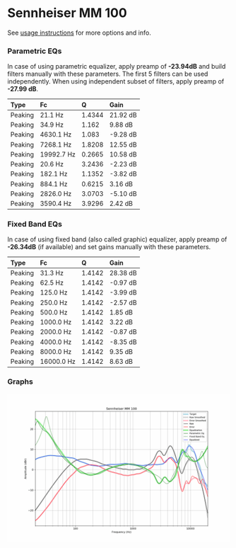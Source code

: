 # Sennheiser MM 100
See [usage instructions](https://github.com/jaakkopasanen/AutoEq#usage) for more options and info.

### Parametric EQs
In case of using parametric equalizer, apply preamp of **-23.94dB** and build filters manually
with these parameters. The first 5 filters can be used independently.
When using independent subset of filters, apply preamp of **-27.99 dB**.

| Type    | Fc         |      Q | Gain     |
|:--------|:-----------|:-------|:---------|
| Peaking | 21.1 Hz    | 1.4344 | 21.92 dB |
| Peaking | 34.9 Hz    | 1.162  | 9.88 dB  |
| Peaking | 4630.1 Hz  | 1.083  | -9.28 dB |
| Peaking | 7268.1 Hz  | 1.8208 | 12.55 dB |
| Peaking | 19992.7 Hz | 0.2665 | 10.58 dB |
| Peaking | 20.6 Hz    | 3.2436 | -2.23 dB |
| Peaking | 182.1 Hz   | 1.1352 | -3.82 dB |
| Peaking | 884.1 Hz   | 0.6215 | 3.16 dB  |
| Peaking | 2826.0 Hz  | 3.0703 | -5.10 dB |
| Peaking | 3590.4 Hz  | 3.9296 | 2.42 dB  |

### Fixed Band EQs
In case of using fixed band (also called graphic) equalizer, apply preamp of **-26.34dB**
(if available) and set gains manually with these parameters.

| Type    | Fc         |      Q | Gain     |
|:--------|:-----------|:-------|:---------|
| Peaking | 31.3 Hz    | 1.4142 | 28.38 dB |
| Peaking | 62.5 Hz    | 1.4142 | -0.97 dB |
| Peaking | 125.0 Hz   | 1.4142 | -3.99 dB |
| Peaking | 250.0 Hz   | 1.4142 | -2.57 dB |
| Peaking | 500.0 Hz   | 1.4142 | 1.85 dB  |
| Peaking | 1000.0 Hz  | 1.4142 | 3.22 dB  |
| Peaking | 2000.0 Hz  | 1.4142 | -0.87 dB |
| Peaking | 4000.0 Hz  | 1.4142 | -8.35 dB |
| Peaking | 8000.0 Hz  | 1.4142 | 9.35 dB  |
| Peaking | 16000.0 Hz | 1.4142 | 8.63 dB  |

### Graphs
![](./Sennheiser%20MM%20100.png)